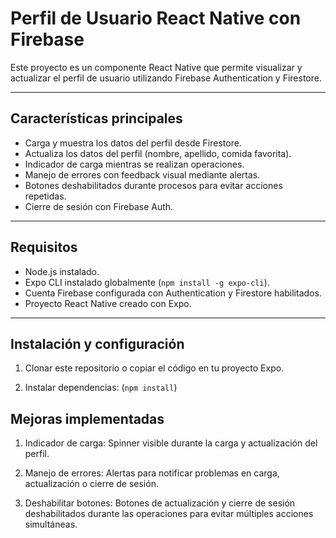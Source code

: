 # Perfil de Usuario React Native con Firebase

Este proyecto es un componente React Native que permite visualizar y actualizar el perfil de usuario utilizando Firebase Authentication y Firestore.

---

## Características principales

- Carga y muestra los datos del perfil desde Firestore.
- Actualiza los datos del perfil (nombre, apellido, comida favorita).
- Indicador de carga mientras se realizan operaciones.
- Manejo de errores con feedback visual mediante alertas.
- Botones deshabilitados durante procesos para evitar acciones repetidas.
- Cierre de sesión con Firebase Auth.

---

## Requisitos

- Node.js instalado.
- Expo CLI instalado globalmente (`npm install -g expo-cli`).
- Cuenta Firebase configurada con Authentication y Firestore habilitados.
- Proyecto React Native creado con Expo.

---

## Instalación y configuración

1. Clonar este repositorio o copiar el código en tu proyecto Expo.

2. Instalar dependencias:  (`npm install`)

## Mejoras implementadas

1. Indicador de carga: Spinner visible durante la carga y actualización del perfil.

2. Manejo de errores: Alertas para notificar problemas en carga, actualización o cierre de sesión.

3. Deshabilitar botones: Botones de actualización y cierre de sesión deshabilitados durante las operaciones para evitar múltiples acciones simultáneas.

